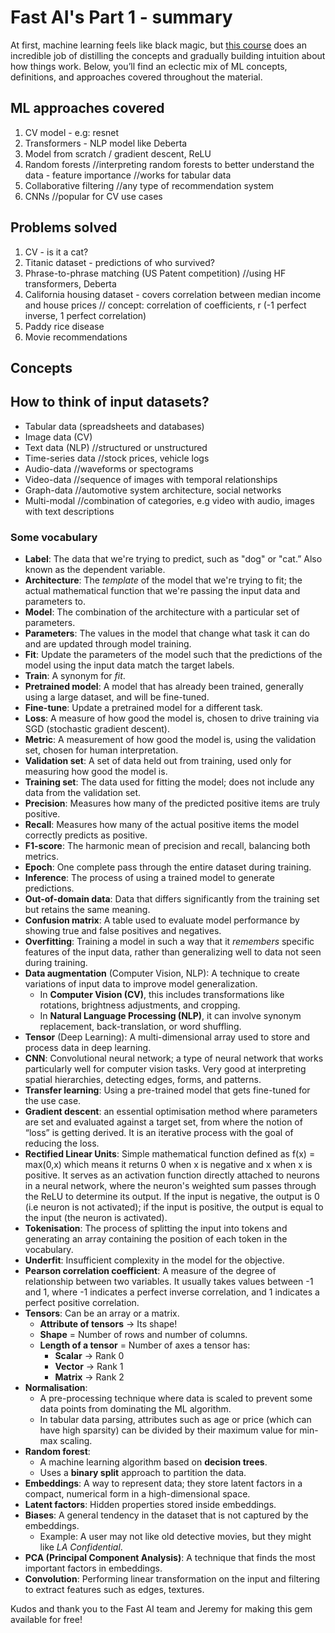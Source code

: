 # Fast AI's Part 1 - summary

At first, machine learning feels like black magic, but [this course](https://course.fast.ai/Lessons/lesson8.html) does an incredible job of distilling the concepts and gradually building intuition about how things work. Below, you’ll find an eclectic mix of ML concepts, definitions, and approaches covered throughout the material.

## ML approaches covered
1. CV model - e.g: resnet
2. Transformers - NLP model like Deberta
3. Model from scratch 
/ gradient descent, ReLU
4. Random forests
//interpreting random forests to better understand the data - feature importance
//works for tabular data
5. Collaborative filtering
//any type of recommendation system
6. CNNs //popular for CV use cases

## Problems solved
1. CV - is it a cat? 
2. Titanic dataset - predictions of who survived?
3. Phrase-to-phrase matching (US Patent competition)
//using HF transformers, Deberta
4. California housing dataset - covers correlation between median income and house prices
// concept: correlation of coefficients, r (-1 perfect inverse, 1 perfect correlation)
5. Paddy rice disease
6. Movie recommendations


## Concepts

## How to think of input datasets?
* Tabular data (spreadsheets and databases) 
* Image data (CV)
* Text data (NLP) //structured or unstructured
* Time-series data //stock prices, vehicle logs
* Audio-data //waveforms or spectograms
* Video-data //sequence of images with temporal relationships
* Graph-data //automotive system architecture, social networks
* Multi-modal //combination of categories, e.g video with audio, images with text descriptions

### Some vocabulary

- **Label**: The data that we're trying to predict, such as "dog" or "cat.” Also known as the dependent variable.
- **Architecture**: The _template_ of the model that we're trying to fit; the actual mathematical function that we're passing the input data and parameters to.
- **Model**: The combination of the architecture with a particular set of parameters.
- **Parameters**: The values in the model that change what task it can do and are updated through model training.
- **Fit**: Update the parameters of the model such that the predictions of the model using the input data match the target labels.
- **Train**: A synonym for _fit_.
- **Pretrained model**: A model that has already been trained, generally using a large dataset, and will be fine-tuned.
- **Fine-tune**: Update a pretrained model for a different task.
- **Loss**: A measure of how good the model is, chosen to drive training via SGD (stochastic gradient descent).
- **Metric**: A measurement of how good the model is, using the validation set, chosen for human interpretation.
- **Validation set**: A set of data held out from training, used only for measuring how good the model is.
- **Training set**: The data used for fitting the model; does not include any data from the validation set.
- **Precision**: Measures how many of the predicted positive items are truly positive.
- **Recall**: Measures how many of the actual positive items the model correctly predicts as positive.
- **F1-score**: The harmonic mean of precision and recall, balancing both metrics.
- **Epoch**: One complete pass through the entire dataset during training.
- **Inference**: The process of using a trained model to generate predictions.
- **Out-of-domain data**: Data that differs significantly from the training set but retains the same meaning.
- **Confusion matrix**: A table used to evaluate model performance by showing true and false positives and negatives.
- **Overfitting**: Training a model in such a way that it _remembers_ specific features of the input data, rather than generalizing well to data not seen during training.
- **Data augmentation** (Computer Vision, NLP): A technique to create variations of input data to improve model generalization.  
  - In **Computer Vision (CV)**, this includes transformations like rotations, brightness adjustments, and cropping.  
  - In **Natural Language Processing (NLP)**, it can involve synonym replacement, back-translation, or word shuffling.
- **Tensor** (Deep Learning): A multi-dimensional array used to store and process data in deep learning.  
- **CNN**: Convolutional neural network; a type of neural network that works particularly well for computer vision tasks. Very good at interpreting spatial hierarchies, detecting edges, forms, and patterns.
- **Transfer learning**: Using a pre-trained model that gets fine-tuned for the use case.
- **Gradient descent**: an essential optimisation method where parameters are set and evaluated against a target set, from where the notion of “loss” is getting derived. It is an iterative process with the goal of reducing the loss.
- **Rectified Linear Units**: Simple mathematical function defined as f(x) = max(0,x) which means it returns 0 when x is negative and x when x is positive. It serves as an activation function directly attached to neurons in a neural network, where the neuron's weighted sum passes through the ReLU to determine its output. If the input is negative, the output is 0 (i.e neuron is not activated); if the input is positive, the output is equal to the input (the neuron is activated).
- **Tokenisation**: The process of splitting the input into tokens and generating an array containing the position of each token in the vocabulary.
- **Underfit**: Insufficient complexity in the model for the objective.
- **Pearson correlation coefficient**: A measure of the degree of relationship between two variables. It usually takes values between -1 and 1, where -1 indicates a perfect inverse correlation, and 1 indicates a perfect positive correlation.
- **Tensors**: Can be an array or a matrix.
  - **Attribute of tensors** → Its shape!
  - **Shape** = Number of rows and number of columns.
  - **Length of a tensor** = Number of axes a tensor has:
    - **Scalar** → Rank 0  
    - **Vector** → Rank 1  
    - **Matrix** → Rank 2  
- **Normalisation**:  
  - A pre-processing technique where data is scaled to prevent some data points from dominating the ML algorithm.  
  - In tabular data parsing, attributes such as age or price (which can have high sparsity) can be divided by their maximum value for min-max scaling.
- **Random forest**:  
  - A machine learning algorithm based on **decision trees**.  
  - Uses a **binary split** approach to partition the data.  
- **Embeddings**: A way to represent data; they store latent factors in a compact, numerical form in a high-dimensional space.
- **Latent factors**: Hidden properties stored inside embeddings.
- **Biases**: A general tendency in the dataset that is not captured by the embeddings.  
  - Example: A user may not like old detective movies, but they might like *LA Confidential*.  
- **PCA (Principal Component Analysis)**: A technique that finds the most important factors in embeddings.
- **Convolution**: Performing linear transformation on the input and filtering to extract features such as edges, textures.

Kudos and thank you to the Fast AI team and Jeremy for making this gem available for free!



